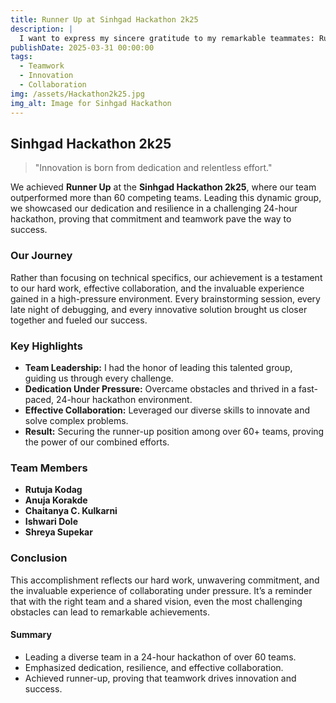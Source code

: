 ```yaml
---
title: Runner Up at Sinhgad Hackathon 2k25
description: |
  I want to express my sincere gratitude to my remarkable teammates: Rutuja Kodag, Anuja Korakde, Chaitanya C. Kulkarni, Ishwari Dole, and Shreya Supekar. Leading this team in a 24-hour hackathon that featured over 60+ teams was an incredible experience. Our dedication and resilience shone through every challenge we faced.
publishDate: 2025-03-31 00:00:00
tags:
  - Teamwork
  - Innovation
  - Collaboration
img: /assets/Hackathon2k25.jpg
img_alt: Image for Sinhgad Hackathon
---
```


## Sinhgad Hackathon 2k25

> "Innovation is born from dedication and relentless effort." 

We achieved **Runner Up** at the **Sinhgad Hackathon 2k25**, where our team outperformed more than 60 competing teams. Leading this dynamic group, we showcased our dedication and resilience in a challenging 24-hour hackathon, proving that commitment and teamwork pave the way to success.

### Our Journey

Rather than focusing on technical specifics, our achievement is a testament to our hard work, effective collaboration, and the invaluable experience gained in a high-pressure environment. Every brainstorming session, every late night of debugging, and every innovative solution brought us closer together and fueled our success.

### Key Highlights

- **Team Leadership:** I had the honor of leading this talented group, guiding us through every challenge.
- **Dedication Under Pressure:** Overcame obstacles and thrived in a fast-paced, 24-hour hackathon environment.
- **Effective Collaboration:** Leveraged our diverse skills to innovate and solve complex problems.
- **Result:** Securing the runner-up position among over 60+ teams, proving the power of our combined efforts.

### Team Members

- **Rutuja Kodag**
- **Anuja Korakde**
- **Chaitanya C. Kulkarni**
- **Ishwari Dole**
- **Shreya Supekar**

### Conclusion

This accomplishment reflects our hard work, unwavering commitment, and the invaluable experience of collaborating under pressure. It’s a reminder that with the right team and a shared vision, even the most challenging obstacles can lead to remarkable achievements.

#### Summary

- Leading a diverse team in a 24-hour hackathon of over 60 teams.
- Emphasized dedication, resilience, and effective collaboration.
- Achieved runner-up, proving that teamwork drives innovation and success.
